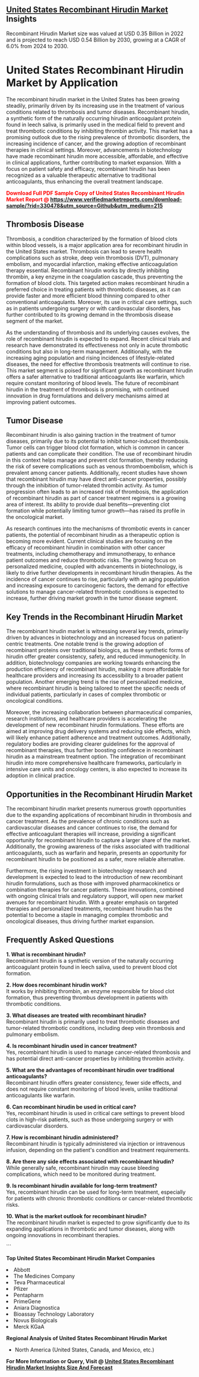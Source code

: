 <h2><a href="https://www.verifiedmarketreports.com/download-sample/?rid=330478&amp;utm_source=Github&amp;utm_medium=215" target="_blank">United States Recombinant Hirudin Market</a> Insights</h2><p>Recombinant Hirudin Market size was valued at USD 0.35 Billion in 2022 and is projected to reach USD 0.54 Billion by 2030, growing at a CAGR of 6.0% from 2024 to 2030.</p><p> <h1>United States Recombinant Hirudin Market by Application</h1> <p>The recombinant hirudin market in the United States has been growing steadily, primarily driven by its increasing use in the treatment of various conditions related to thrombosis and tumor diseases. Recombinant hirudin, a synthetic form of the naturally occurring hirudin anticoagulant protein found in leech saliva, is primarily used in the medical field to prevent and treat thrombotic conditions by inhibiting thrombin activity. This market has a promising outlook due to the rising prevalence of thrombotic disorders, the increasing incidence of cancer, and the growing adoption of recombinant therapies in clinical settings. Moreover, advancements in biotechnology have made recombinant hirudin more accessible, affordable, and effective in clinical applications, further contributing to market expansion. With a focus on patient safety and efficacy, recombinant hirudin has been recognized as a valuable therapeutic alternative to traditional anticoagulants, thus enhancing the overall treatment landscape.</p> <p><strong><p><span class=""><span style="color: #ff0000;"><strong>Download Full PDF Sample Copy of United States Recombinant Hirudin Market Report</strong> @ </span><a href="https://www.verifiedmarketreports.com/download-sample/?rid=330478&amp;utm_source=Github&amp;utm_medium=215" target="_blank">https://www.verifiedmarketreports.com/download-sample/?rid=330478&amp;utm_source=Github&amp;utm_medium=215</a></span></p></strong></p> <h2>Thrombosis Disease</h2> <p>Thrombosis, a condition characterized by the formation of blood clots within blood vessels, is a major application area for recombinant hirudin in the United States market. Thrombosis can lead to severe health complications such as stroke, deep vein thrombosis (DVT), pulmonary embolism, and myocardial infarction, making effective anticoagulation therapy essential. Recombinant hirudin works by directly inhibiting thrombin, a key enzyme in the coagulation cascade, thus preventing the formation of blood clots. This targeted action makes recombinant hirudin a preferred choice in treating patients with thrombotic diseases, as it can provide faster and more efficient blood thinning compared to other conventional anticoagulants. Moreover, its use in critical care settings, such as in patients undergoing surgery or with cardiovascular disorders, has further contributed to its growing demand in the thrombosis disease segment of the market.</p> <p>As the understanding of thrombosis and its underlying causes evolves, the role of recombinant hirudin is expected to expand. Recent clinical trials and research have demonstrated its effectiveness not only in acute thrombotic conditions but also in long-term management. Additionally, with the increasing aging population and rising incidences of lifestyle-related diseases, the need for effective thrombosis treatments will continue to rise. This market segment is poised for significant growth as recombinant hirudin offers a safer alternative to traditional anticoagulants like warfarin, which require constant monitoring of blood levels. The future of recombinant hirudin in the treatment of thrombosis is promising, with continued innovation in drug formulations and delivery mechanisms aimed at improving patient outcomes.</p> <h2>Tumor Disease</h2> <p>Recombinant hirudin is also gaining traction in the treatment of tumor diseases, primarily due to its potential to inhibit tumor-induced thrombosis. Tumor cells can trigger blood clot formation, which is common in cancer patients and can complicate their condition. The use of recombinant hirudin in this context helps manage and prevent clot formation, thereby reducing the risk of severe complications such as venous thromboembolism, which is prevalent among cancer patients. Additionally, recent studies have shown that recombinant hirudin may have direct anti-cancer properties, possibly through the inhibition of tumor-related thrombin activity. As tumor progression often leads to an increased risk of thrombosis, the application of recombinant hirudin as part of cancer treatment regimens is a growing area of interest. Its ability to provide dual benefits—preventing clot formation while potentially limiting tumor growth—has raised its profile in the oncological market.</p> <p>As research continues into the mechanisms of thrombotic events in cancer patients, the potential of recombinant hirudin as a therapeutic option is becoming more evident. Current clinical studies are focusing on the efficacy of recombinant hirudin in combination with other cancer treatments, including chemotherapy and immunotherapy, to enhance patient outcomes and reduce thrombotic risks. The growing focus on personalized medicine, coupled with advancements in biotechnology, is likely to drive further developments in recombinant hirudin therapies. As the incidence of cancer continues to rise, particularly with an aging population and increasing exposure to carcinogenic factors, the demand for effective solutions to manage cancer-related thrombotic conditions is expected to increase, further driving market growth in the tumor disease segment.</p> <h2>Key Trends in the Recombinant Hirudin Market</h2> <p>The recombinant hirudin market is witnessing several key trends, primarily driven by advances in biotechnology and an increased focus on patient-centric treatments. One notable trend is the growing adoption of recombinant proteins over traditional biologics, as these synthetic forms of hirudin offer greater consistency, safety, and reduced immunogenicity. In addition, biotechnology companies are working towards enhancing the production efficiency of recombinant hirudin, making it more affordable for healthcare providers and increasing its accessibility to a broader patient population. Another emerging trend is the rise of personalized medicine, where recombinant hirudin is being tailored to meet the specific needs of individual patients, particularly in cases of complex thrombotic or oncological conditions.</p> <p>Moreover, the increasing collaboration between pharmaceutical companies, research institutions, and healthcare providers is accelerating the development of new recombinant hirudin formulations. These efforts are aimed at improving drug delivery systems and reducing side effects, which will likely enhance patient adherence and treatment outcomes. Additionally, regulatory bodies are providing clearer guidelines for the approval of recombinant therapies, thus further boosting confidence in recombinant hirudin as a mainstream treatment option. The integration of recombinant hirudin into more comprehensive healthcare frameworks, particularly in intensive care units and oncology centers, is also expected to increase its adoption in clinical practice.</p> <h2>Opportunities in the Recombinant Hirudin Market</h2> <p>The recombinant hirudin market presents numerous growth opportunities due to the expanding applications of recombinant hirudin in thrombosis and cancer treatment. As the prevalence of chronic conditions such as cardiovascular diseases and cancer continues to rise, the demand for effective anticoagulant therapies will increase, providing a significant opportunity for recombinant hirudin to capture a larger share of the market. Additionally, the growing awareness of the risks associated with traditional anticoagulants, such as warfarin and heparin, presents an opportunity for recombinant hirudin to be positioned as a safer, more reliable alternative.</p> <p>Furthermore, the rising investment in biotechnology research and development is expected to lead to the introduction of new recombinant hirudin formulations, such as those with improved pharmacokinetics or combination therapies for cancer patients. These innovations, combined with ongoing clinical trials and regulatory support, will open new market avenues for recombinant hirudin. With a greater emphasis on targeted therapies and personalized treatments, recombinant hirudin has the potential to become a staple in managing complex thrombotic and oncological diseases, thus driving further market expansion.</p> <h2>Frequently Asked Questions</h2> <p><strong>1. What is recombinant hirudin?</strong><br> Recombinant hirudin is a synthetic version of the naturally occurring anticoagulant protein found in leech saliva, used to prevent blood clot formation.</p> <p><strong>2. How does recombinant hirudin work?</strong><br> It works by inhibiting thrombin, an enzyme responsible for blood clot formation, thus preventing thrombus development in patients with thrombotic conditions.</p> <p><strong>3. What diseases are treated with recombinant hirudin?</strong><br> Recombinant hirudin is primarily used to treat thrombotic diseases and tumor-related thrombotic conditions, including deep vein thrombosis and pulmonary embolism.</p> <p><strong>4. Is recombinant hirudin used in cancer treatment?</strong><br> Yes, recombinant hirudin is used to manage cancer-related thrombosis and has potential direct anti-cancer properties by inhibiting thrombin activity.</p> <p><strong>5. What are the advantages of recombinant hirudin over traditional anticoagulants?</strong><br> Recombinant hirudin offers greater consistency, fewer side effects, and does not require constant monitoring of blood levels, unlike traditional anticoagulants like warfarin.</p> <p><strong>6. Can recombinant hirudin be used in critical care?</strong><br> Yes, recombinant hirudin is used in critical care settings to prevent blood clots in high-risk patients, such as those undergoing surgery or with cardiovascular disorders.</p> <p><strong>7. How is recombinant hirudin administered?</strong><br> Recombinant hirudin is typically administered via injection or intravenous infusion, depending on the patient's condition and treatment requirements.</p> <p><strong>8. Are there any side effects associated with recombinant hirudin?</strong><br> While generally safe, recombinant hirudin may cause bleeding complications, which need to be monitored during treatment.</p> <p><strong>9. Is recombinant hirudin available for long-term treatment?</strong><br> Yes, recombinant hirudin can be used for long-term treatment, especially for patients with chronic thrombotic conditions or cancer-related thrombotic risks.</p> <p><strong>10. What is the market outlook for recombinant hirudin?</strong><br> The recombinant hirudin market is expected to grow significantly due to its expanding applications in thrombotic and tumor diseases, along with ongoing innovations in recombinant therapies.</p> ```</p><p><strong>Top United States Recombinant Hirudin Market Companies</strong></p><div data-test-id=""><p><li>Abbott</li><li> The Medicines Company</li><li> Teva Pharmaceutical</li><li> Pfizer</li><li> Pentapharm</li><li> PrimeGene</li><li> Aniara Diagnostica</li><li> Bioassay Technology Laboratory</li><li> Novus Biologicals</li><li> Merck KGaA</li></p><div><strong>Regional Analysis of&nbsp;United States Recombinant Hirudin Market</strong></div><ul><li dir="ltr"><p dir="ltr">North America&nbsp;(United States, Canada, and Mexico, etc.)</p></li></ul><p><strong>For More Information or Query, Visit @&nbsp;</strong><strong><a href="https://www.verifiedmarketreports.com/product/recombinant-hirudin-market/?utm_source=Github&amp;utm_medium=215" target="_blank">United States Recombinant Hirudin Market Insights Size And Forecast</a></strong></p></div>
